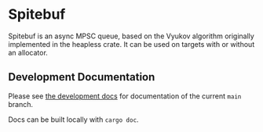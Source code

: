 # Spitebuf

Spitebuf is an async MPSC queue, based on the Vyukov algorithm originally implemented in the heapless crate. It can be used on targets with or without an allocator.

## Development Documentation

Please see [the development docs](https://mnemos-dev.jamesmunns.com/doc/spitebuf/index.html) for documentation of the current `main` branch.

Docs can be built locally with `cargo doc`.
